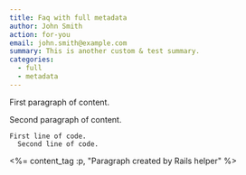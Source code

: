 ```yaml
---
title: Faq with full metadata
author: John Smith
action: for-you
email: john.smith@example.com
summary: This is another custom & test summary.
categories:
  - full
  - metadata
---
```


First paragraph of content.

<!--more-->

Second paragraph of content.

    First line of code.
      Second line of code.

<%= content_tag :p, "Paragraph created by Rails helper" %>
